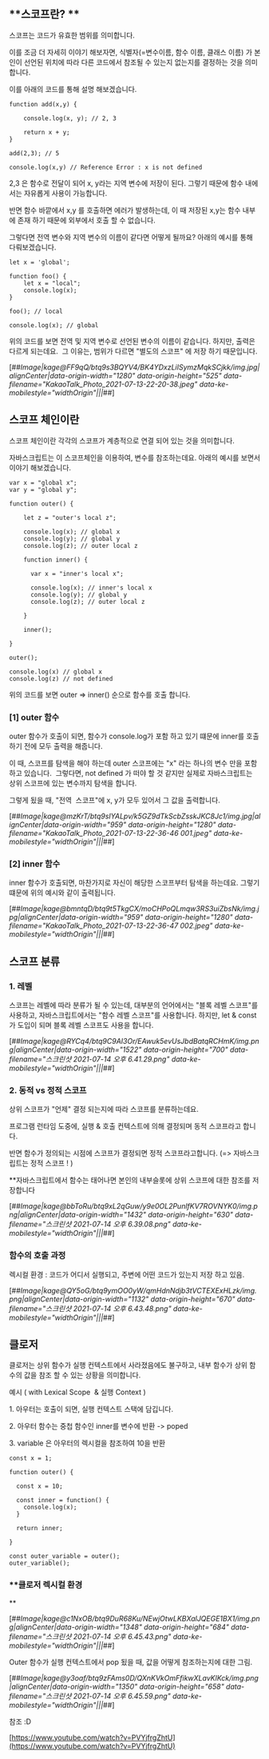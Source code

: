 ## **스코프란? **

스코프는 코드가 유효한 범위를 의미합니다.

이를 조금 더 자세히 이야기 해보자면, 식별자(=변수이름, 함수 이름, 클래스 이름) 가 본인이 선언된 위치에 따라 다른 코드에서 참조될 수 있는지 없는지를 결정하는 것을 의미합니다.

이를 아래의 코드를 통해 설명 해보겠습니다.

```
function add(x,y) {

    console.log(x, y); // 2, 3

    return x + y;
}

add(2,3); // 5

console.log(x,y) // Reference Error : x is not defined
```

2,3 은 함수로 전달이 되어 x, y라는 지역 변수에 저장이 된다. 그렇기 때문에 함수 내에서는 자유롭게 사용이 가능합니다.

반면 함수 바깥에서 x,y 를 호출하면 에러가 발생하는데, 이 때 저장된 x,y는 함수 내부에 존재 하기 때문에 외부에서 호출 할 수 없습니다.

그렇다면 전역 변수와 지역 변수의 이름이 같다면 어떻게 될까요? 아래의 예시를 통해 다뤄보겠습니다.

```
let x = 'global';

function foo() {
	let x = "local";
	console.log(x);
}

foo(); // local

console.log(x); // global
```

위의 코드를 보면 전역 및 지역 변수로 선언된 변수의 이름이 같습니다. 하지만, 출력은 다르게 되는데요.  그 이유는, 범위가 다르면 "별도의 스코프" 에 저장 하기 때문입니다.

[##_Image|kage@FF9qQ/btq9s3BQYV4/BK4YDxzLiISymzMqkSCjkk/img.jpg|alignCenter|data-origin-width="1280" data-origin-height="525" data-filename="KakaoTalk_Photo_2021-07-13-22-20-38.jpeg" data-ke-mobilestyle="widthOrigin"|||_##]

## **스코프 체인이란**

스코프 체인이란 각각의 스코프가 계층적으로 연결 되어 있는 것을 의미합니다.

자바스크립트는 이 스코프체인을 이용하여, 변수를 참조하는데요. 아래의 예시를 보면서 이야기 해보겠습니다.

```
var x = "global x";
var y = "global y";

function outer() {

    let z = "outer's local z";

    console.log(x); // global x
    console.log(y); // global y
    console.log(z); // outer local z

    function inner() {

      var x = "inner's local x";

      console.log(x); // inner's local x
      console.log(y); // global y
      console.log(z); // outer local z

    }

    inner();

}

outer();

console.log(x) // global x
console.log(z) // not defined
```

위의 코드를 보면 outer => inner() 순으로 함수를 호출 합니다.

### **\[1\] outer 함수**

outer 함수가 호출이 되면, 함수가 console.log가 포함 하고 있기 떄문에 inner를 호출 하기 전에 모두 출력을 해줍니다.

이 때, 스코프를 탐색을 해야 하는데 outer 스코프에는 "x" 라는 하나의 변수 만을 포함 하고 있습니다.  그렇다면, not defined 가 떠야 할 것 같지만 실제로 자바스크립트는 상위 스코프에 있는 변수까지 탐색을 합니다.

그렇게 됬을 때, "전역  스코프"에 x, y가 모두 있어서 그 값을 출력합니다.

[##_Image|kage@mzKrT/btq9sIYALpv/k5GZ9dTkScbZsskJKC8Jc1/img.jpg|alignCenter|data-origin-width="959" data-origin-height="1280" data-filename="KakaoTalk_Photo_2021-07-13-22-36-46 001.jpeg" data-ke-mobilestyle="widthOrigin"|||_##]

### **\[2\] inner 함수**

inner 함수가 호출되면, 마찬가지로 자신이 해당한 스코프부터 탐색을 하는데요. 그렇기 떄문에 위의 예시와 같이 출력됩니다.

[##_Image|kage@bmntqD/btq9t5TkgCX/moCHPoQLmqw3RS3uiZbsNk/img.jpg|alignCenter|data-origin-width="959" data-origin-height="1280" data-filename="KakaoTalk_Photo_2021-07-13-22-36-47 002.jpeg" data-ke-mobilestyle="widthOrigin"|||_##]

## **스코프 분류**

### **1\. 레벨**

스코프는 레벨에 따라 분류가 될 수 있는데, 대부분의 언어에서는 "블록 레벨 스코프"를 사용하고, 자바스크립트에서는 "함수 레벨 스코프"를 사용합니다. 하지만, let & const가 도입이 되며 블록 레벨 스코프도 사용을 합니다.

[##_Image|kage@RYCq4/btq9C9AI3Or/EAwuk5evUsJbdBatqRCHmK/img.png|alignCenter|data-origin-width="1522" data-origin-height="700" data-filename="스크린샷 2021-07-14 오후 6.41.29.png" data-ke-mobilestyle="widthOrigin"|||_##]

### **2\. 동적 vs 정적 스코프**

상위 스코프가 "언제" 결정 되는지에 따라 스코프를 분류하는데요.

프로그램 런타임 도중에, 실행 & 호출 컨텍스트에 의해 결정되며 동적 스코프라고 합니다.

반면 함수가 정의되는 시점에 스코프가 결정되면 정적 스코프라고합니다. (=> 자바스크립트는 정적 스코프 ! )

\*\*자바스크립트에서 함수는 태어나면 본인의 내부슬롯에 상위 스코프에 대한 참조를 저장합니다

[##_Image|kage@bbToRu/btq9xL2qGuw/y9e0OL2PunlfKV7ROVNYK0/img.png|alignCenter|data-origin-width="1432" data-origin-height="630" data-filename="스크린샷 2021-07-14 오후 6.39.08.png" data-ke-mobilestyle="widthOrigin"|||_##]

### **함수의 호출 과정**

렉시컬 환경 : 코드가 어디서 실행되고, 주변에 어떤 코드가 있는지 저장 하고 있음.

[##_Image|kage@QY5oG/btq9ymOO0yW/qmHdnNdjb3tVCTEXExHLzk/img.png|alignCenter|data-origin-width="1132" data-origin-height="670" data-filename="스크린샷 2021-07-14 오후 6.43.48.png" data-ke-mobilestyle="widthOrigin"|||_##]

## **클로저**

클로저는 상위 함수가 실행 컨텍스트에서 사라졌음에도 불구하고, 내부 함수가 상위 함수의 값을 참조 할 수 있는 상황을 의미합니다.

예시 ( with Lexical Scope  & 실행 Context )

1\. 아우터는 호출이 되면, 실행 컨텍스트 스택에 담깁니다.

2\. 아우터 함수는 중첩 함수인 inner를 변수에 반환 -> poped

3\. variable 은 아우터의 렉시컬을 참조하여 10을 반환

```
const x = 1;

function outer() {

  const x = 10;

  const inner = function() {
    console.log(x);
  }

  return inner;

}

const outer_variable = outer();
outer_variable();
```

### \*\*클로저 렉시컬 환경

\*\*

[##_Image|kage@c1NxOB/btq9DuR68Ku/NEwjOtwLKBXalJQEGE1BX1/img.png|alignCenter|data-origin-width="1348" data-origin-height="684" data-filename="스크린샷 2021-07-14 오후 6.45.43.png" data-ke-mobilestyle="widthOrigin"|||_##]

Outer 함수가 실행 컨텍스트에서 pop 됬을 때, 값을 어떻게 참조하는지에 대한 그림.

[##_Image|kage@y3oaf/btq9zFAms0D/QXnKVkOmFfikwXLavKlKck/img.png|alignCenter|data-origin-width="1350" data-origin-height="658" data-filename="스크린샷 2021-07-14 오후 6.45.59.png" data-ke-mobilestyle="widthOrigin"|||_##]

참조 :D

[https://www.youtube.com/watch?v=PVYjfrgZhtU](https://www.youtube.com/watch?v=PVYjfrgZhtU)
